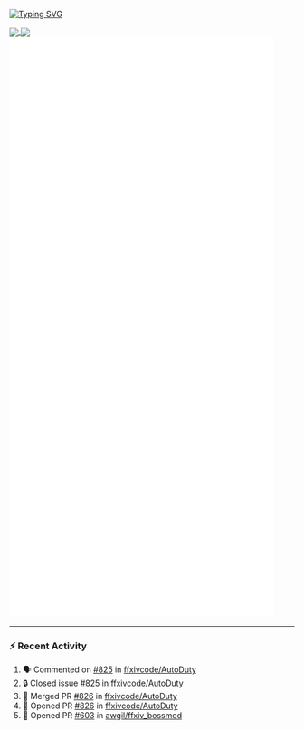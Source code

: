 [![Typing SVG](https://readme-typing-svg.demolab.com?font=Fira+Code&duration=1000&pause=1000&multiline=true&repeat=false&width=435&lines=Simon+Latusek+%7C+Gameplay+Engineer)](https://git.io/typing-svg)

<a href="https://github.com/anuraghazra/github-readme-stats">
  <img height=200 align="center" src="https://github-readme-stats.vercel.app/api?username=erdelf&theme=radical" />
</a>
<a href="https://github.com/anuraghazra/convoychat">
  <img height=200 align="center" src="https://streak-stats.demolab.com?user=erdelf&theme=radical&mode=weekly" />
</a>

<picture>
  <img src="/github-metrics.svg" alt="Metrics">
</picture>

---

### :zap: Recent Activity
<!--START_SECTION:activity-->
1. 🗣 Commented on [#825](https://github.com/ffxivcode/AutoDuty/issues/825#issuecomment-2703635533) in [ffxivcode/AutoDuty](https://github.com/ffxivcode/AutoDuty)
2. 🔒 Closed issue [#825](https://github.com/ffxivcode/AutoDuty/issues/825) in [ffxivcode/AutoDuty](https://github.com/ffxivcode/AutoDuty)
3. 🎉 Merged PR [#826](https://github.com/ffxivcode/AutoDuty/pull/826) in [ffxivcode/AutoDuty](https://github.com/ffxivcode/AutoDuty)
4. 💪 Opened PR [#826](https://github.com/ffxivcode/AutoDuty/pull/826) in [ffxivcode/AutoDuty](https://github.com/ffxivcode/AutoDuty)
5. 💪 Opened PR [#603](https://github.com/awgil/ffxiv_bossmod/pull/603) in [awgil/ffxiv_bossmod](https://github.com/awgil/ffxiv_bossmod)
<!--END_SECTION:activity-->

<!--
**erdelf/erdelf** is a ✨ _special_ ✨ repository because its `README.md` (this file) appears on your GitHub profile.

Here are some ideas to get you started:

- 🔭 I’m currently working on ...
- 🌱 I’m currently learning ...
- 👯 I’m looking to collaborate on ...
- 🤔 I’m looking for help with ...
- 💬 Ask me about ...
- 📫 How to reach me: ...
- 😄 Pronouns: ...
- ⚡ Fun fact: ...
-->
